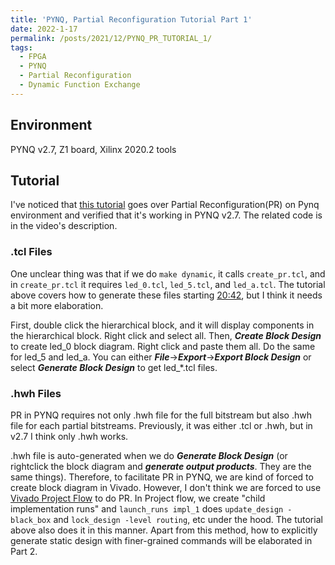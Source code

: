 ```yaml
---
title: 'PYNQ, Partial Reconfiguration Tutorial Part 1'
date: 2022-1-17
permalink: /posts/2021/12/PYNQ_PR_TUTORIAL_1/
tags:
  - FPGA
  - PYNQ
  - Partial Reconfiguration
  - Dynamic Function Exchange
---
```


## Environment
PYNQ v2.7, Z1 board, Xilinx 2020.2 tools 

## Tutorial
I've noticed that [this tutorial](https://youtu.be/sgjPbaguWCg)
goes over Partial Reconfiguration(PR) on Pynq environment and verified that it's working in PYNQ v2.7.
The related code is in the video's description.

### .tcl Files
One unclear thing was that if we do `make dynamic`, it calls `create_pr.tcl`, and in `create_pr.tcl`
it requires `led_0.tcl`, `led_5.tcl`, and `led_a.tcl`. The tutorial above covers how to generate
these files starting [20:42](https://youtu.be/sgjPbaguWCg?t=1242), but I think it needs a bit more elaboration.

First, double click the hierarchical block, and it will display components in the hierarchical block.
Right click and select all. Then, ***Create Block Design*** to create led_0 block diagram.
Right click and paste them all. Do the same for led_5 and led_a.
You can either ***File***&#8594;***Export***&#8594;***Export Block Design*** or
select ***Generate Block Design*** to get led_\*.tcl files.

### .hwh Files
PR in PYNQ requires not only .hwh file for the full bitstream but also .hwh file for each
partial bitstreams. Previously, it was either .tcl or .hwh, but in v2.7 I think only .hwh works.

.hwh file is auto-generated when we do ***Generate Block Design*** 
(or rightclick the block diagram and ***generate output products***. They 
are the same things).
Therefore, to facilitate PR in PYNQ, we are kind of forced to create block diagram in Vivado.
However, I don't think we are forced to use [Vivado Project Flow](https://www.xilinx.com/content/dam/xilinx/support/documentation/sw_manuals/xilinx2020_2/ug909-vivado-partial-reconfiguration.pdf#page=73)
to do PR. In Project flow, we create "child implementation runs" and `launch_runs impl_1` does
`update_design -black_box` and `lock_design -level routing`, etc under the hood.
The tutorial above also does it in this manner. 
Apart from this method, how to explicitly generate static design with finer-grained commands
will be elaborated in Part 2.
